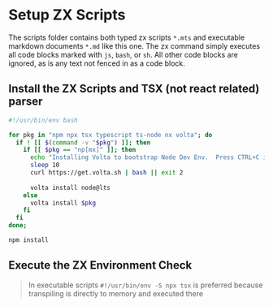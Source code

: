 # Setup ZX Scripts

The scripts folder contains both typed zx scripts `*.mts` and executable markdown documents `*.md` like this one. The zx command simply executes all code blocks marked with `js`, `bash`, or `sh`. All other code blocks are ignored, as is any text not fenced in as a code block.

## Install the ZX Scripts and TSX (not react related) parser

```bash
#!/usr/bin/env bash

for pkg in "npm npx tsx typescript ts-node nx volta"; do
  if ! [[ $(command -v "$pkg") ]]; then
    if [[ $pkg == "np[mx]" ]]; then
      echo "Installing Volta to bootstrap Node Dev Env.  Press CTRL+C in 10s to abort"
      sleep 10
      curl https://get.volta.sh | bash || exit 2
      
      volta install node@lts
    else
      volta install $pkg
    fi
  fi
done;

npm install
```

## Execute the ZX Environment Check

> In executable scripts `#!/usr/bin/env -S npx tsx` is preferred because transpiling is directly to memory and executed there


